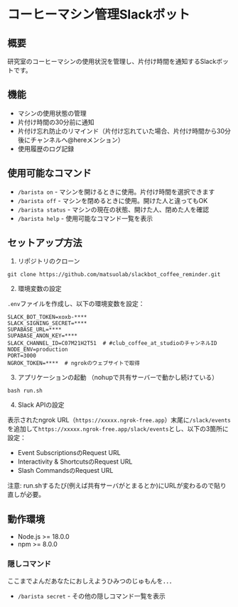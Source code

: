 # コーヒーマシン管理Slackボット

## 概要
研究室のコーヒーマシンの使用状況を管理し、片付け時間を通知するSlackボットです。

## 機能

- マシンの使用状態の管理
- 片付け時間の30分前に通知
- 片付け忘れ防止のリマインド（片付け忘れていた場合、片付け時間から30分後にチャンネルへ@hereメンション）
- 使用履歴のログ記録

## 使用可能なコマンド

- `/barista on` - マシンを開けるときに使用。片付け時間を選択できます
- `/barista off` - マシンを閉めるときに使用。開けた人と違ってもOK
- `/barista status` - マシンの現在の状態、開けた人、閉めた人を確認
- `/barista help` - 使用可能なコマンド一覧を表示

## セットアップ方法

1. リポジトリのクローン

```
git clone https://github.com/matsuolab/slackbot_coffee_reminder.git
```

2. 環境変数の設定

`.env`ファイルを作成し、以下の環境変数を設定：

```
SLACK_BOT_TOKEN=xoxb-****
SLACK_SIGNING_SECRET=****
SUPABASE_URL=****
SUPABASE_ANON_KEY=****
SLACK_CHANNEL_ID=C07M21H2T51  # #club_coffee_at_studioのチャンネルID
NODE_ENV=production
PORT=3000
NGROK_TOKEN=****  # ngrokのウェブサイトで取得
```

3. アプリケーションの起動
（nohupで共有サーバーで動かし続けている）
```
bash run.sh
```

4. Slack APIの設定

表示されたngrok URL（`https://xxxxx.ngrok-free.app`）末尾に`/slack/events`を追加して`https://xxxxx.ngrok-free.app/slack/events`とし、以下の3箇所に設定：
- Event SubscriptionsのRequest URL
- Interactivity & ShortcutsのRequest URL
- Slash CommandsのRequest URL

注意: run.shするたび(例えば共有サーバがとまるとか)にURLが変わるので貼り直しが必要。

## 動作環境
- Node.js >= 18.0.0
- npm >= 8.0.0

### 隠しコマンド
ここまでよんだあなたにおしえようひみつのじゅもんを．．．
- `/barista secret` - その他の隠しコマンド一覧を表示